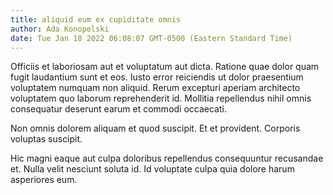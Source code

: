 ```yaml
---
title: aliquid eum ex cupiditate omnis
author: Ada Konopelski
date: Tue Jan 18 2022 06:08:07 GMT-0500 (Eastern Standard Time)
---
```

Officiis et laboriosam aut et voluptatum aut dicta. Ratione quae dolor quam fugit laudantium sunt et eos. Iusto error reiciendis ut dolor praesentium voluptatem numquam non aliquid. Rerum excepturi aperiam architecto voluptatem quo laborum reprehenderit id. Mollitia repellendus nihil omnis consequatur deserunt earum et commodi occaecati.

 Non omnis dolorem aliquam et quod suscipit. Et et provident. Corporis voluptas suscipit.

 Hic magni eaque aut culpa doloribus repellendus consequuntur recusandae et. Nulla velit nesciunt soluta id. Id voluptate culpa quia dolore harum asperiores eum.